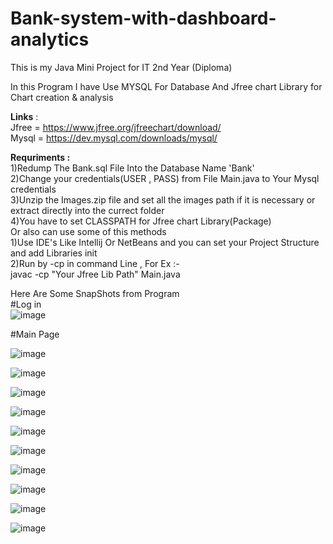 # Bank-system-with-dashboard-analytics
This is my Java Mini Project for IT 2nd Year (Diploma)


In this Program I have Use MYSQL For Database And Jfree chart Library for Chart creation & analysis

<b>Links</b> :<br>
Jfree = https://www.jfree.org/jfreechart/download/
<br>
Mysql = https://dev.mysql.com/downloads/mysql/

<b>Requriments :</b> <br>
1)Redump The Bank.sql File Into the Database Name 'Bank'
<br>
2)Change your credentials(USER , PASS) from File Main.java to Your Mysql credentials
<br>
3)Unzip the Images.zip file and set all the images path if it is necessary or extract directly into the currect folder 
<br>
4)You have to set CLASSPATH for Jfree chart Library(Package) 
  <br>
  Or also can use some of this methods<br>
  1)Use IDE's Like Intellij Or NetBeans and you can set your Project Structure and add Libraries init <br>
  2)Run by -cp in command Line , For Ex :- <br>
    javac -cp "Your Jfree Lib Path" Main.java


Here Are Some SnapShots from Program<br>
#Log in
<br>
![image](https://github.com/jilldhandhukiya2005/Bank-system-with-dashboard-analytics/assets/84569483/958a1ce0-aeea-4fe6-bdf3-86b33df8d6dd)



#Main Page<br>

![image](https://github.com/jilldhandhukiya2005/Bank-system-with-dashboard-analytics/assets/84569483/485c8b0c-222c-4f0e-86d1-529319b76961)


![image](https://github.com/jilldhandhukiya2005/Bank-system-with-dashboard-analytics/assets/84569483/0ac1cc06-b94e-4ab5-9631-0f28284438ba)


![image](https://github.com/jilldhandhukiya2005/Bank-system-with-dashboard-analytics/assets/84569483/5e7a69c1-2c29-479b-9b4b-238998a18f25)


![image](https://github.com/jilldhandhukiya2005/Bank-system-with-dashboard-analytics/assets/84569483/7885d404-1c6a-4c11-8bbb-10043b105fd4)


![image](https://github.com/jilldhandhukiya2005/Bank-system-with-dashboard-analytics/assets/84569483/8017938e-bca7-4472-be10-3f9ffb696360)


![image](https://github.com/jilldhandhukiya2005/Bank-system-with-dashboard-analytics/assets/84569483/e9280e14-cade-4fc1-a468-c307ef64a7e4)


![image](https://github.com/jilldhandhukiya2005/Bank-system-with-dashboard-analytics/assets/84569483/753bb997-0617-407f-99a1-cc26016e5f6b)


![image](https://github.com/jilldhandhukiya2005/Bank-system-with-dashboard-analytics/assets/84569483/c0a21c22-4335-4183-8593-d74581fa3946)


![image](https://github.com/jilldhandhukiya2005/Bank-system-with-dashboard-analytics/assets/84569483/821f614a-88ff-42c4-87e3-d7a1ee9d9259)


![image](https://github.com/jilldhandhukiya2005/Bank-system-with-dashboard-analytics/assets/84569483/98941a67-f5ca-4418-9dfc-a50bf23ad833)


